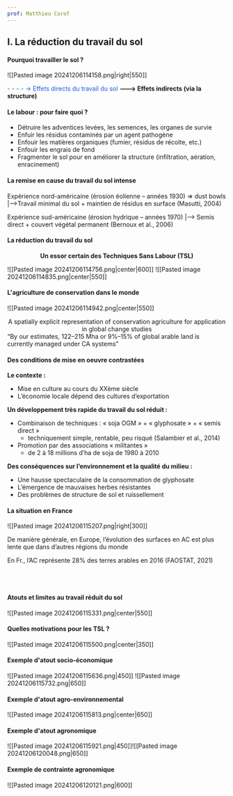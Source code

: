 ```yaml
---
prof: Matthieu Carof
---
```


## I. La réduction du travail du sol

#### Pourquoi travailler le sol ?
![[Pasted image 20241206114158.png|right|550]]

<font color="#245bdb">- - - - -> Effets directs du travail du sol</font>
**--->  Effets indirects (via la structure)**

#### Le labour : pour faire quoi ?

- Détruire les adventices levées, les semences, les organes de survie
- Enfuir les résidus contaminés par un agent pathogène
- Enfouir les matières organiques (fumier, résidus de récolte, etc.)
- Enfouir les engrais de fond
- Fragmenter le sol pour en améliorer la structure (infiltration, aération, enracinement)

#### La remise en cause du travail du sol intense

Expérience nord-américaine (érosion éolienne – années 1930) => dust bowls
|-->Travail minimal du sol + maintien de résidus en surface (Masutti, 2004)

Expérience sud-américaine (érosion hydrique – années 1970)
|--> Semis direct + couvert végétal permanent (Bernoux et al., 2006)

#### La réduction du travail du sol

<center><b>Un essor certain des Techniques Sans Labour (TSL)</b></center>

![[Pasted image 20241206114756.png|center|600]]
![[Pasted image 20241206114835.png|center|550]]

#### L'agriculture de conservation dans le monde
![[Pasted image 20241206114942.png|center|550]]
<center>A spatially explicit representation of conservation agriculture for application in global change studies</center>
“By our estimates, 122–215 Mha or 9%–15% of global arable land is currently managed under CA systems”

#### Des conditions de mise en oeuvre contrastées

**Le contexte :**
- Mise en culture au cours du XXème siècle
- L’économie locale dépend des cultures d’exportation

**Un développement très rapide du travail du sol réduit :**
- Combinaison de techniques : « soja OGM » + « glyphosate » + « semis direct »
	- techniquement simple, rentable, peu risqué (Salambier et al., 2014)
- Promotion par des associations « militantes »
	- de 2 à 18 millions d’ha de soja de 1980 à 2010
 
**Des conséquences sur l’environnement et la qualité du milieu :**
- Une hausse spectaculaire de la consommation de glyphosate
- L’émergence de mauvaises herbes résistantes
- Des problèmes de structure de sol et ruissellement

#### La situation en France
![[Pasted image 20241206115207.png|right|300]]

De manière générale, en Europe, l’évolution des surfaces en AC est plus lente que dans d’autres régions du monde

En Fr., l’AC représente 28% des terres arables en 2016 (FAOSTAT, 2021)

<br>
<br>

#### Atouts et limites au travail réduit du sol
![[Pasted image 20241206115331.png|center|550]]

#### Quelles motivations pour les TSL ?
![[Pasted image 20241206115500.png|center|350]]
#### Exemple d'atout socio-économique
![[Pasted image 20241206115636.png|450]] ![[Pasted image 20241206115732.png|650]]

#### Exemple d'atout agro-environnemental
![[Pasted image 20241206115813.png|center|650]]
#### Exemple d'atout agronomique 
![[Pasted image 20241206115921.png|450]]![[Pasted image 20241206120048.png|650]]

#### Exemple de contrainte agronomique 
![[Pasted image 20241206120121.png|600]]





